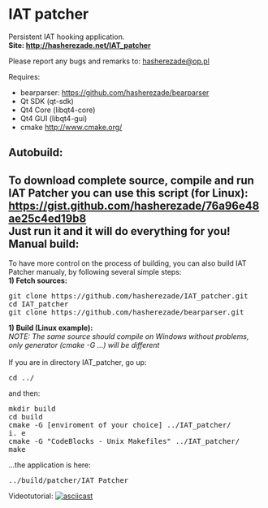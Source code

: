 IAT patcher 
==========
Persistent IAT hooking application.<br/>
<b>
Site: http://hasherezade.net/IAT_patcher
</b>

Please report any bugs and remarks to: hasherezade@op.pl<br/>

Requires:
+ bearparser: https://github.com/hasherezade/bearparser<br/>
+ Qt SDK (qt-sdk)<br/>
+ Qt4 Core (libqt4-core)<br/>
+ Qt4 GUI (libqt4-gui)<br/>
+ cmake http://www.cmake.org/<br/>

Autobuild:
-
To download complete source, compile and run IAT Patcher you can use this script (for Linux):<br/>
https://gist.github.com/hasherezade/76a96e48ae25c4ed19b8<br/>
Just run it and it will do everything for you!
<br/>
Manual build:
-
To have more control on the process of building, you can also build IAT Patcher manualy, by following several simple steps:<br/>
<b>1) Fetch sources:</b><br/>
<pre>
git clone https://github.com/hasherezade/IAT_patcher.git
cd IAT_patcher
git clone https://github.com/hasherezade/bearparser.git
</pre>

<b>1) Build (Linux example):</b><br/>
_NOTE: The same source should compile on Windows without problems, only generator (cmake -G ...) will be different_<br/><br/>
If you are in directory IAT_patcher, go up:
<pre>
cd ../
</pre>
and then:
<pre>
mkdir build
cd build
cmake -G [enviroment of your choice] ../IAT_patcher/
i. e
cmake -G "CodeBlocks - Unix Makefiles" ../IAT_patcher/
make
</pre>
...the application is here:
<pre>
../build/patcher/IAT_Patcher
</pre>
Videotutorial:
[![asciicast](https://asciinema.org/a/aakifgbiomqqnl0q08fzy3a62.png)](https://asciinema.org/a/aakifgbiomqqnl0q08fzy3a62)
